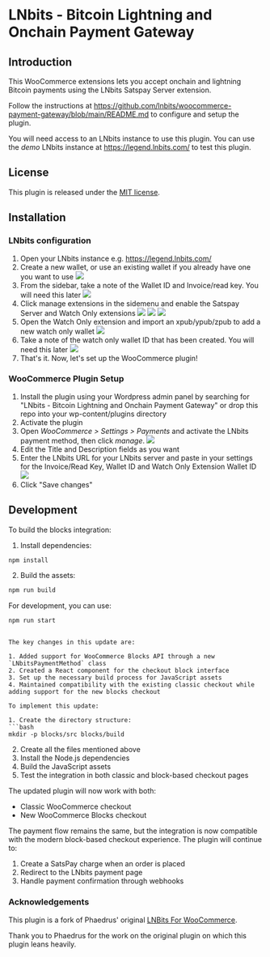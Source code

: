 # LNbits - Bitcoin Lightning and Onchain Payment Gateway

## Introduction

This WooCommerce extensions lets you accept onchain and lightning Bitcoin payments
using the LNbits Satspay Server extension.

Follow the instructions at https://github.com/lnbits/woocommerce-payment-gateway/blob/main/README.md to configure 
and setup the plugin.

You will need access to an LNbits instance to use this plugin. You can use the _demo_ LNbits
instance at https://legend.lnbits.com/ to test this plugin.

## License
This plugin is released under the [MIT license](https://github.com/lnbits/woocommerce-payment-gateway/blob/main/LICENSE).

## Installation

### LNbits configuration
1. Open your LNbits instance e.g. https://legend.lnbits.com/
1. Create a new wallet, or use an existing wallet if you already have one you want to use
   ![](docs/images/lnbits-setup-1.jpg)
1. From the sidebar, take a note of the Wallet ID and Invoice/read key. You will need this later
   ![](docs/images/lnbits-setup-2.jpg)
1. Click manage extensions in the sidemenu and enable the Satspay Server and Watch Only extensions
   ![](docs/images/lnbits-setup-3.jpg) ![](docs/images/lnbits-setup-4.jpg) ![](docs/images/lnbits-setup-5.jpg)
1. Open the Watch Only extension and import an xpub/ypub/zpub to add a new watch only wallet
   ![](docs/images/lnbits-setup-6.jpg)
1. Take a note of the watch only wallet ID that has been created. You will need this later
   ![](docs/images/lnbits-setup-7.jpg)
1. That's it. Now, let's set up the WooCommerce plugin!

### WooCommerce Plugin Setup
1. Install the plugin using your Wordpress admin panel by searching for "LNbits - Bitcoin Lightning and Onchain
   Payment Gateway" or drop this repo into your wp-content/plugins directory
1. Activate the plugin
1. Open _WooCommerce > Settings > Payments_ and activate the LNbits payment method, then click _manage_.
   ![](docs/images/woocommerce-setup-1.jpg)
1. Edit the Title and Description fields as you want
1. Enter the LNbits URL for your LNbits server and paste in your settings for the Invoice/Read Key, Wallet ID and Watch Only Extension Wallet ID
   ![](docs/images/woocommerce-setup-2.jpg)
1. Click "Save changes"

## Development

To build the blocks integration:

1. Install dependencies:
```bash
npm install
```

2. Build the assets:
```bash
npm run build
```

For development, you can use:
```bash
npm run start
```
```

The key changes in this update are:

1. Added support for WooCommerce Blocks API through a new `LNbitsPaymentMethod` class
2. Created a React component for the checkout block interface
3. Set up the necessary build process for JavaScript assets
4. Maintained compatibility with the existing classic checkout while adding support for the new blocks checkout

To implement this update:

1. Create the directory structure:
```bash
mkdir -p blocks/src blocks/build
```

2. Create all the files mentioned above
3. Install the Node.js dependencies
4. Build the JavaScript assets
5. Test the integration in both classic and block-based checkout pages

The updated plugin will now work with both:
- Classic WooCommerce checkout
- New WooCommerce Blocks checkout

The payment flow remains the same, but the integration is now compatible with the modern block-based checkout experience. The plugin will continue to:
1. Create a SatsPay charge when an order is placed
2. Redirect to the LNbits payment page
3. Handle payment confirmation through webhooks

### Acknowledgements
This plugin is a fork of Phaedrus' original [LNBits For WooCommerce](https://gitlab.com/sovereign-individuals/lnbits-for-woocommerce).

Thank you to Phaedrus for the work on the original plugin on which this plugin leans heavily.
